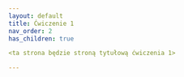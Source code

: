 ```yaml
---
layout: default
title: Ćwiczenie 1
nav_order: 2
has_children: true

<ta strona będzie stroną tytułową ćwiczenia 1>

---
```


